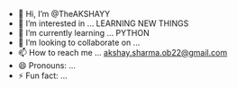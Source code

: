 - 👋 Hi, I’m @TheAKSHAYY
- 👀 I’m interested in ... LEARNING NEW THINGS
- 🌱 I’m currently learning ... PYTHON
- 💞️ I’m looking to collaborate on ...
- 📫 How to reach me ... akshay.sharma.ob22@gmail.com
- 😄 Pronouns: ... 
- ⚡ Fun fact: ...

<!---
TheAKSHAYY/TheAKSHAYY is a ✨ special ✨ repository because its `README.md` (this file) appears on your GitHub profile.
You can click the Preview link to take a look at your changes.
--->
